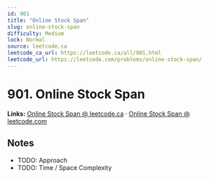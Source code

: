 ```yaml
--- 
id: 901
title: "Online Stock Span"
slug: online-stock-span
difficulty: Medium
lock: Normal
source: leetcode.ca
leetcode_ca_url: https://leetcode.ca/all/901.html
leetcode_url: https://leetcode.com/problems/online-stock-span/
---
```


# 901. Online Stock Span

**Links:** [Online Stock Span @ leetcode.ca](https://leetcode.ca/all/901.html) · [Online Stock Span @ leetcode.com](https://leetcode.com/problems/online-stock-span/)

## Notes
- TODO: Approach
- TODO: Time / Space Complexity
